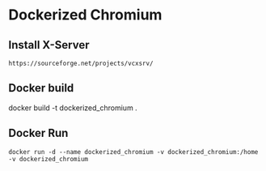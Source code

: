# Dockerized Chromium

## Install X-Server
`https://sourceforge.net/projects/vcxsrv/`

## Docker build
docker build -t dockerized_chromium .

## Docker Run

`docker run -d --name dockerized_chromium -v dockerized_chromium:/home -v dockerized_chromium`